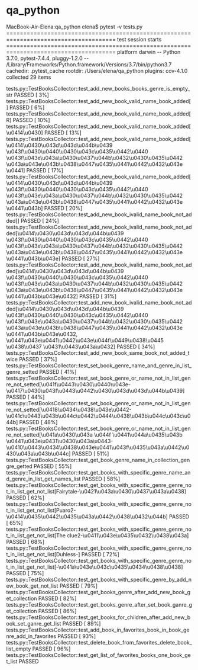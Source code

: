 # qa_python
MacBook-Air-Elena:qa_python elena$ pytest -v tests.py
====================================================================================== test session starts ======================================================================================
platform darwin -- Python 3.7.0, pytest-7.4.4, pluggy-1.2.0 -- /Library/Frameworks/Python.framework/Versions/3.7/bin/python3.7
cachedir: .pytest_cache
rootdir: /Users/elena/qa_python
plugins: cov-4.1.0
collected 29 items

tests.py::TestBooksCollector::test_add_new_books_books_genre_is_empty_str PASSED                                                                                                          [  3%]
tests.py::TestBooksCollector::test_add_new_book_valid_name_book_added[ ] PASSED                                                                                                           [  6%]
tests.py::TestBooksCollector::test_add_new_book_valid_name_book_added[R] PASSED                                                                                                           [ 10%]
tests.py::TestBooksCollector::test_add_new_book_valid_name_book_added[\u0414\u0430] PASSED                                                                                                [ 13%]
tests.py::TestBooksCollector::test_add_new_book_valid_name_book_added[\u0414\u0430\u043d\u043d\u044b\u0439 \u043f\u0430\u0440\u0430\u043c\u0435\u0442\u0440 \u043f\u043e\u043a\u0430\u0437\u044b\u0432\u0430\u0435\u0442 \u043a\u043e\u043b\u0438\u0447\u0435\u0441\u0442\u0432\u043e \u0441] PASSED [ 17%]
tests.py::TestBooksCollector::test_add_new_book_valid_name_book_added[\u0414\u0430\u043d\u043d\u044b\u0439 \u043f\u0430\u0440\u0430\u043c\u0435\u0442\u0440 \u043f\u043e\u043a\u0430\u0437\u044b\u0432\u0430\u0435\u0442 \u043a\u043e\u043b\u0438\u0447\u0435\u0441\u0442\u0432\u043e \u0441\u043b] PASSED [ 20%]
tests.py::TestBooksCollector::test_add_new_book_ivalid_name_book_not_added[] PASSED                                                                                                       [ 24%]
tests.py::TestBooksCollector::test_add_new_book_ivalid_name_book_not_added[\u0414\u0430\u043d\u043d\u044b\u0439 \u043f\u0430\u0440\u0430\u043c\u0435\u0442\u0440 \u043f\u043e\u043a\u0430\u0437\u044b\u0432\u0430\u0435\u0442 \u043a\u043e\u043b\u0438\u0447\u0435\u0441\u0442\u0432\u043e \u0441\u043b\u043e] PASSED [ 27%]
tests.py::TestBooksCollector::test_add_new_book_ivalid_name_book_not_added[\u0414\u0430\u043d\u043d\u044b\u0439 \u043f\u0430\u0440\u0430\u043c\u0435\u0442\u0440 \u043f\u043e\u043a\u0430\u0437\u044b\u0432\u0430\u0435\u0442 \u043a\u043e\u043b\u0438\u0447\u0435\u0441\u0442\u0432\u043e \u0441\u043b\u043e\u0432] PASSED [ 31%]
tests.py::TestBooksCollector::test_add_new_book_ivalid_name_book_not_added[\u0414\u0430\u043d\u043d\u044b\u0439 \u043f\u0430\u0440\u0430\u043c\u0435\u0442\u0440 \u043f\u043e\u043a\u0430\u0437\u044b\u0432\u0430\u0435\u0442 \u043a\u043e\u043b\u0438\u0447\u0435\u0441\u0442\u0432\u043e \u0441\u043b\u043e\u0432, \u0441\u043e\u0441\u0442\u043e\u044f\u0449\u0438\u0445 \u0438\u0437 \u0431\u0443\u043a\u0432] PASSED [ 34%]
tests.py::TestBooksCollector::test_add_new_book_same_book_not_added_twice PASSED                                                                                                          [ 37%]
tests.py::TestBooksCollector::test_set_book_genre_name_and_genre_in_list_genre_setted PASSED                                                                                              [ 41%]
tests.py::TestBooksCollector::test_set_book_genre_or_name_not_in_list_genre_not_setted[\u041f\u0443\u0430\u0440\u043e-\u0417\u0430\u043f\u0443\u0442\u0430\u043d\u043d\u044b\u0439] PASSED [ 44%]
tests.py::TestBooksCollector::test_set_book_genre_or_name_not_in_list_genre_not_setted[\u0418\u0434\u0438\u043e\u0442-\u041c\u0443\u043b\u044c\u0442\u0444\u0438\u043b\u044c\u043c\u044b] PASSED [ 48%]
tests.py::TestBooksCollector::test_set_book_genre_or_name_not_in_list_genre_not_setted[\u041a\u0430\u043a \u044f \u0441\u044a\u0435\u043b \u0441\u043e\u0431\u0430\u043a\u0443-\u0410\u0443\u0434\u0438\u043e\u0441\u043f\u0435\u043a\u0442\u0430\u043a\u043b\u044c] PASSED [ 51%]
tests.py::TestBooksCollector::test_get_book_genre_name_in_collection_gengre_getted PASSED                                                                                                 [ 55%]
tests.py::TestBooksCollector::test_get_books_with_specific_genre_name_and_genre_in_list_get_names_list PASSED                                                                             [ 58%]
tests.py::TestBooksCollector::test_get_books_with_specific_genre_genre_not_in_list_get_not_list[Fairytale-\u0421\u043a\u0430\u0437\u043a\u0438] PASSED                                    [ 62%]
tests.py::TestBooksCollector::test_get_books_with_specific_genre_genre_not_in_list_get_not_list[Puaro2-\u0414\u0435\u0442\u0435\u043a\u0442\u0438\u0432\u044b] PASSED                     [ 65%]
tests.py::TestBooksCollector::test_get_books_with_specific_genre_genre_not_in_list_get_not_list[The clue2-\u0411\u043e\u0435\u0432\u0438\u043a] PASSED                                    [ 68%]
tests.py::TestBooksCollector::test_get_books_with_specific_genre_genre_not_in_list_get_not_list[Duhless-] PASSED                                                                          [ 72%]
tests.py::TestBooksCollector::test_get_books_with_specific_genre_genre_not_in_list_get_not_list[-\u041a\u043e\u043c\u0435\u0434\u0438\u0438] PASSED                                       [ 75%]
tests.py::TestBooksCollector::test_get_books_with_specific_genre_by_add_new_book_get_not_list PASSED                                                                                      [ 79%]
tests.py::TestBooksCollector::test_get_books_genre_after_add_new_book_get_collection PASSED                                                                                               [ 82%]
tests.py::TestBooksCollector::test_get_books_genre_after_set_book_ganre_get_collection PASSED                                                                                             [ 86%]
tests.py::TestBooksCollector::test_get_books_for_children_after_add_new_book_set_ganre_get_list PASSED                                                                                    [ 89%]
tests.py::TestBooksCollector::test_add_book_in_favorites_book_in_book_genre_add_in_favorites PASSED                                                                                       [ 93%]
tests.py::TestBooksCollector::test_delete_book_from_favorites_delete_book_list_empty PASSED                                                                                               [ 96%]
tests.py::TestBooksCollector::test_get_list_of_favorites_books_one_book_get_list PASSED
